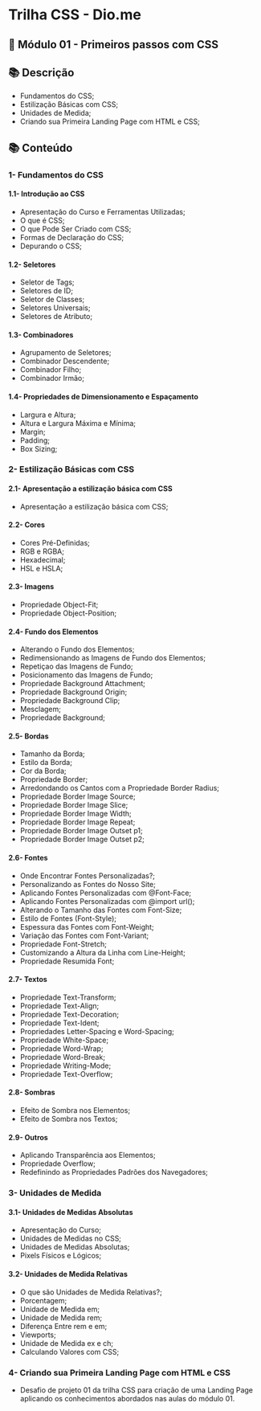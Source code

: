 # Trilha CSS - Dio.me

## 📝 Módulo 01 - Primeiros passos com CSS

## 📚 Descrição
- Fundamentos do CSS;
- Estilização Básicas com CSS;
- Unidades de Medida;
- Criando sua Primeira Landing Page com HTML e CSS;

## 📚 Conteúdo
### 1- Fundamentos do CSS
#### 1.1- Introdução ao CSS
- Apresentação do Curso e Ferramentas Utilizadas;
- O que é CSS;
- O que Pode Ser Criado com CSS;
- Formas de Declaração do CSS;
- Depurando o CSS;

#### 1.2- Seletores
- Seletor de Tags;
- Seletores de ID;
- Seletor de Classes;
- Seletores Universais;
- Seletores de Atributo;

#### 1.3- Combinadores
- Agrupamento de Seletores;
- Combinador Descendente;
- Combinador Filho;
- Combinador Irmão;

#### 1.4- Propriedades de Dimensionamento e Espaçamento
- Largura e Altura;
- Altura e Largura Máxima e Mínima;
- Margin;
- Padding;
- Box Sizing;

### 2- Estilização Básicas com CSS
#### 2.1- Apresentação a estilização básica com CSS
- Apresentação a estilização básica com CSS;

#### 2.2- Cores
- Cores Pré-Definidas;
- RGB e RGBA;
- Hexadecimal;
- HSL e HSLA;

#### 2.3- Imagens
- Propriedade Object-Fit;
- Propriedade Object-Position;

#### 2.4- Fundo dos Elementos
- Alterando o Fundo dos Elementos;
- Redimensionando as Imagens de Fundo dos Elementos;
- Repetiçao das Imagens de Fundo;
- Posicionamento das Imagens de Fundo;
- Propriedade Background Attachment;
- Propriedade Background Origin;
- Propriedade Background Clip;
- Mesclagem;
- Propriedade Background;

#### 2.5- Bordas
- Tamanho da Borda;
- Estilo da Borda;
- Cor da Borda;
- Propriedade Border;
- Arredondando os Cantos com a Propriedade Border Radius;
- Propriedade Border Image Source;
- Propriedade Border Image Slice;
- Propriedade Border Image Width;
- Propriedade Border Image Repeat;
- Propriedade Border Image Outset p1;
- Propriedade Border Image Outset p2;

#### 2.6- Fontes
- Onde Encontrar Fontes Personalizadas?;
- Personalizando as Fontes do Nosso Site;
- Aplicando Fontes Personalizadas com @Font-Face;
- Aplicando Fontes Personalizadas com @import url();
- Alterando o Tamanho das Fontes com Font-Size;
- Estilo de Fontes (Font-Style);
- Espessura das Fontes com Font-Weight;
- Variação das Fontes com Font-Variant;
- Propriedade Font-Stretch;
- Customizando a Altura da Linha com Line-Height;
- Propriedade Resumida Font;

#### 2.7- Textos
- Propriedade Text-Transform;
- Propriedade Text-Align;
- Propriedade Text-Decoration;
- Propriedade Text-Ident;
- Propriedades Letter-Spacing e Word-Spacing;
- Propriedade White-Space;
- Propriedade Word-Wrap;
- Propriedade Word-Break;
- Propriedade Writing-Mode;
- Propriedade Text-Overflow;

#### 2.8- Sombras
- Efeito de Sombra nos Elementos;
- Efeito de Sombra nos Textos;

#### 2.9- Outros
- Aplicando Transparência aos Elementos;
- Propriedade Overflow;
- Redefinindo as Propriedades Padrões dos Navegadores;

### 3- Unidades de Medida
#### 3.1- Unidades de Medidas Absolutas
- Apresentação do Curso;
- Unidades de Medidas no CSS;
- Unidades de Medidas Absolutas;
- Pixels Físicos e Lógicos;

#### 3.2- Unidades de Medida Relativas
- O que são Unidades de Medida Relativas?;
- Porcentagem;
- Unidade de Medida em;
- Unidade de Medida rem;
- Diferença Entre rem e em;
- Viewports;
- Unidade de Medida ex e ch;
- Calculando Valores com CSS;

### 4- Criando sua Primeira Landing Page com HTML e CSS
- Desafio de projeto 01 da trilha CSS para criação de uma Landing Page aplicando os conhecimentos abordados nas aulas do módulo 01.
